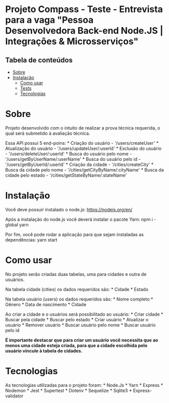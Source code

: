 # Projeto Compass - Teste - Entrevista para a vaga "Pessoa Desenvolvedora Back-end Node.JS | Integrações & Microsserviços"

## Tabela de conteúdos

- [Sobre](#Sobre)
- [Instalação](#Instalação)
   * [Como usar](#como-usar)
   * [Tests](#testes)
   * [Tecnologias](#tecnologias)


Sobre
======

Projeto desenvolvido com o intuito de realizar a prova técnica requerida, o qual será submetido à avaliação técnica.

Essa API possui 5 end-poins:
    * Criação do usuário - '/users/createUser'
    * Atualização do usuário - '/users/updateUser/:userId'
    * Exclusão do usuário - '/users/deleteUser/:userId'
    * Busca do usuário pelo nome - '/users/getByUserName/:userName'
    * Busca do usuário pelo id - '/users/getByUserId/:userId'
    * Criação da cidade - '/cities/createCity'
    * Busca da cidade pelo nome - '/cities/getCityByName/:cityName'
    * Busca da cidade pelo estado - '/cities/getStateByName/:stateName'

Instalação
==========

Você deve possuir instalado o node.js:
https://nodejs.org/en/

Após a instalação do node.js você deverá instalar o pacote Yarn:
npm i -global yarn

Por fim, você pode rodar a aplicação para que sejam instaladas as dependências:
yarn start

Como usar
==========

No projeto serão criadas duas tabelas, uma para cidades e outra de usuários.

Na tabela cidade (cities) os dados requeridos são:
    * Cidade
    * Estado

Na tabela usuário (users) os dados requeridos são:
    * Nome completo
    * Gênero
    * Data de nascimento
    * Cidade

Ao criar a cidade e o usuários será possibilitado ao usuário:
    * Criar cidade 
    * Buscar pela cidade 
    * Buscar pelo estado 
    * Criar usuário
    * Atualizar o usuário
    * Remover usuário
    * Buscar usuário pelo nome
    * Buscar usuário pelo id

<strong> É importante destacar que para criar um usuário você necessita que ao menos uma cidade esteja criada, para que a cidade escolhida pelo usuário vincule à tabela de cidades. </strong> 


Tecnologias
===========

As tecnologias utilizadas para o projeto foram:
    * Node.Js
    * Yarn
    * Express
    * Nodemon
    * Jest
    * Supertest
    * Dotenv
    * Sequelize
    * Sqlite3
    * Express-validator
